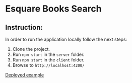 # Esquare Books Search

## Instruction:
In order to run the application locally follow the next steps:

1. Clone the project.
3. Run `npm start` in the `server` folder.
4. Run `npm start` in the `client` folder.
5. Browse to `http://localhost:4200/`

[Deployed example](https://still-reef-38350.herokuapp.com/)


